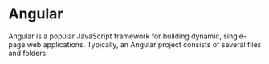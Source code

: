 # Angular
Angular is a popular JavaScript framework for building dynamic, single-page web applications. Typically, an Angular project consists of several files and folders.